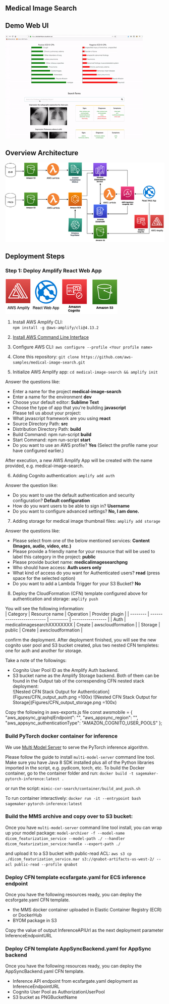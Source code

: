## Medical Image Search

## Demo Web UI
![Demo](Figures/demo.gif)

## Overview Architecture
![Architecture](Figures/architecture.jpg)


## Deployment Steps

### Step 1: Deploy Amplify React Web App
![Step1](Figures/step1.jpg)

1. Install AWS Amplify CLI:  
`npm install -g @aws-amplify/cli@4.13.2`

2. [Install AWS Command Line Interface](https://docs.aws.amazon.com/cli/latest/userguide/install-cliv2.html) 

3. Configure AWS CLI: `aws configure --profile <Your profile name>` 

4. Clone this repository: `git clone https://github.com/aws-samples/medical-image-search.git`

5. Initialize AWS Amplify app: `cd medical-image-search && amplify init`

Answer the questions like:  
- Enter a name for the project **medical-image-search**  
- Enter a name for the environment **dev**  
- Choose your default editor: **Sublime Text**  
- Choose the type of app that you're building **javascript**  
Please tell us about your project:  
- What javascript framework are you using **react**  
- Source Directory Path:  **src**  
- Distribution Directory Path: **build**  
- Build Command:  npm run-script **build**  
- Start Command: npm run-script **start**  
- Do you want to use an AWS profile? **Yes** (Select the profile name your have configured earlier.) 

After execution, a new AWS Amplify App will be created with the name provided, e.g. medical-image-search.  

6. Adding Cognito authentication: `amplify add auth`

Answer the question like:
- Do you want to use the default authentication and security configuration? **Default configuration**  
- How do you want users to be able to sign in? **Username**  
- Do you want to configure advanced settings? **No, I am done.**  


7. Adding storage for medical image thumbnail files: `amplify add storage`

Answer the questions like:
- Please select from one of the below mentioned services: **Content (Images, audio, video, etc.)**  
- Please provide a friendly name for your resource that will be used to label this category in the project: **public**  
- Please provide bucket name: **medicalimagesearchpng**  
- Who should have access: **Auth users only**  
- What kind of access do you want for Authenticated users? **read** (press space for the selected option)  
- Do you want to add a Lambda Trigger for your S3 Bucket? **No**  

8. Deploy the CloudFormation (CFN) template configured above for authentication and storage: `amplify push`

You will see the following information:  
| Category | Resource name              | Operation | Provider plugin   |
| -------- | -------------------------- | --------- | ----------------- |
| Auth     | medicalimagesearchXXXXXXXX | Create    | awscloudformation |
| Storage  | public                     | Create    | awscloudformation |
  
confirm the deployment. After deployment finished, you will see the new cognito user pool and S3 bucket created, plus two nested CFN templetes: one for auth and another for storage. 

Take a note of the followings:
- Cognito User Pool ID as the Amplify Auth backend. 
- S3 bucket name as the Amplify Storage backend. 
Both of them can be found in the Output tab of the correspending CFN nested stack deployment:  
![Nested CFN Stack Output for Authentication](Figures/CFN_output_auth.png =100x)
![Nested CFN Stack Output for Storage](Figures/CFN_output_storage.png =100x)

Copy the following in aws-exports.js file
const awsmobile = {
    "aws_appsync_graphqlEndpoint": "",
    "aws_appsync_region": "",
    "aws_appsync_authenticationType": "AMAZON_COGNITO_USER_POOLS"
};




### Build PyTorch docker container for inference
We use [Multi Model Server](https://github.com/awslabs/multi-model-server) to serve the PyTorch inference algorithm. 

Please follow the guide to install `multi-model-server` command line tool. Make sure you have Java 8 SDK installed plus all of the Python libraries imported in the script, e.g. pydicom, torch, etc.
To build the Docker container, go to the container folder and run:
`docker build -t sagemaker-pytorch-inference:latest .`

or run the script:
`mimic-cxr-search/container/build_and_push.sh `

To run container interactively:
`docker run -it --entrypoint bash sagemaker-pytorch-inference:latest`


### Build the MMS archive and copy over to S3 bucket:
Once you have `multi-model-server` command line tool install, you can wrap up your model package:
`model-archiver -f --model-name dicom_featurization_service --model-path ./ --handler dicom_featurization_service:handle --export-path ./`

and upload it to a S3 bucket with public-read ACL:
`aws s3 cp ./dicom_featurization_service.mar s3://qnabot-artifacts-us-west-2/ --acl public-read --profile qnabot`

### Deploy CFN template ecsfargate.yaml for ECS inference endpoint
Once you have the following resources ready, you can deploy the ecsforgate.yaml CFN template.
- the MMS docker container uploaded in Elastic Container Registry (ECR) or DockerHub
- BYOM package in S3

Copy the value of output InferenceAPIUrl as the next deployment parameter InferenceEndpointURL

### Deploy CFN template AppSyncBackend.yaml for AppSync backend
Once you have the following resources ready, you can deploy the AppSyncBackend.yaml CFN template.
- Inference API endpoint from ecsfargate.yaml deployment as InferenceEndpointURL
- Cognito User Pool as AuthorizationUserPool
- S3 bucket as PNGBucketName

